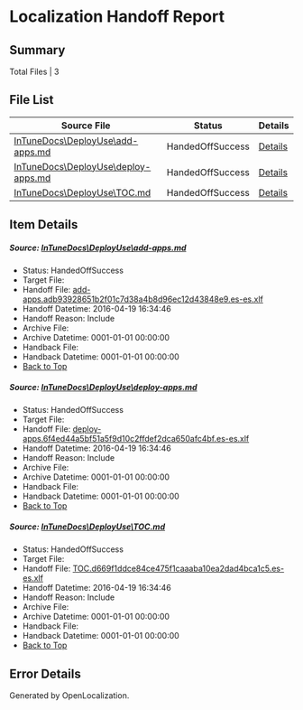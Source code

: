 # <a name='report-top'></a> Localization Handoff Report

## Summary
 Total Files | 3

## File List
 Source File | Status | Details 
 ----------- | ------ | ------- 
 [InTuneDocs\DeployUse\add-apps.md](https://github.com/Microsoft/IntuneDocs-pr/blob/29f81e497c5db777d7b81b2dd1723adcc55d4277/InTuneDocs/DeployUse/add-apps.md) | HandedOffSuccess | [Details](#e6579cd63480bfb21ccd55a4a8a9d24689721c8224)
 [InTuneDocs\DeployUse\deploy-apps.md](https://github.com/Microsoft/IntuneDocs-pr/blob/29f81e497c5db777d7b81b2dd1723adcc55d4277/InTuneDocs/DeployUse/deploy-apps.md) | HandedOffSuccess | [Details](#3fa518a16be89ecb93047d13b45209a863aa081547)
 [InTuneDocs\DeployUse\TOC.md](https://github.com/Microsoft/IntuneDocs-pr/blob/29f81e497c5db777d7b81b2dd1723adcc55d4277/InTuneDocs/DeployUse/TOC.md) | HandedOffSuccess | [Details](#b72db5095d4fec7f0b50fb5298bb8a25e528fbd1290)

## Item Details
##### <a name='e6579cd63480bfb21ccd55a4a8a9d24689721c8224'></a> Source: [InTuneDocs\DeployUse\add-apps.md](https://github.com/Microsoft/IntuneDocs-pr/blob/29f81e497c5db777d7b81b2dd1723adcc55d4277/InTuneDocs/DeployUse/add-apps.md)
* Status: HandedOffSuccess
* Target File: 
* Handoff File: [add-apps.adb93928651b2f01c7d38a4b8d96ec12d43848e9.es-es.xlf](https://github.com/Microsoft/EM.handoff/blob/8c523267dde0c97473c8d7bf801a1aaf7c80057c/ol-handoff/Microsoft/IntuneDocs-pr.es-es/master/add-apps.adb93928651b2f01c7d38a4b8d96ec12d43848e9.es-es.xlf)
* Handoff Datetime: 2016-04-19 16:34:46
* Handoff Reason: Include
* Archive File: 
* Archive Datetime: 0001-01-01 00:00:00
* Handback File: 
* Handback Datetime: 0001-01-01 00:00:00
* [Back to Top](#report-top)

##### <a name='3fa518a16be89ecb93047d13b45209a863aa081547'></a> Source: [InTuneDocs\DeployUse\deploy-apps.md](https://github.com/Microsoft/IntuneDocs-pr/blob/29f81e497c5db777d7b81b2dd1723adcc55d4277/InTuneDocs/DeployUse/deploy-apps.md)
* Status: HandedOffSuccess
* Target File: 
* Handoff File: [deploy-apps.6f4ed44a5bf51a5f9d10c2ffdef2dca650afc4bf.es-es.xlf](https://github.com/Microsoft/EM.handoff/blob/8c523267dde0c97473c8d7bf801a1aaf7c80057c/ol-handoff/Microsoft/IntuneDocs-pr.es-es/master/deploy-apps.6f4ed44a5bf51a5f9d10c2ffdef2dca650afc4bf.es-es.xlf)
* Handoff Datetime: 2016-04-19 16:34:46
* Handoff Reason: Include
* Archive File: 
* Archive Datetime: 0001-01-01 00:00:00
* Handback File: 
* Handback Datetime: 0001-01-01 00:00:00
* [Back to Top](#report-top)

##### <a name='b72db5095d4fec7f0b50fb5298bb8a25e528fbd1290'></a> Source: [InTuneDocs\DeployUse\TOC.md](https://github.com/Microsoft/IntuneDocs-pr/blob/29f81e497c5db777d7b81b2dd1723adcc55d4277/InTuneDocs/DeployUse/TOC.md)
* Status: HandedOffSuccess
* Target File: 
* Handoff File: [TOC.d669f1ddce84ce475f1caaaba10ea2dad4bca1c5.es-es.xlf](https://github.com/Microsoft/EM.handoff/blob/8c523267dde0c97473c8d7bf801a1aaf7c80057c/ol-handoff/Microsoft/IntuneDocs-pr.es-es/master/TOC.d669f1ddce84ce475f1caaaba10ea2dad4bca1c5.es-es.xlf)
* Handoff Datetime: 2016-04-19 16:34:46
* Handoff Reason: Include
* Archive File: 
* Archive Datetime: 0001-01-01 00:00:00
* Handback File: 
* Handback Datetime: 0001-01-01 00:00:00
* [Back to Top](#report-top)


## Error Details

Generated by OpenLocalization.
